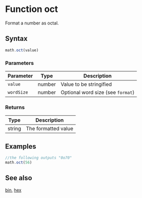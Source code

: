 <!-- Note: This file is automatically generated from source code comments. Changes made in this file will be overridden. -->
# Function oct
Format a number as octal.
## Syntax
```js
math.oct(value)
```
### Parameters
Parameter | Type | Description
--------- | ---- | -----------
`value` | number | Value to be stringified
`wordSize` | number | Optional word size (see `format`)
### Returns
Type | Description
---- | -----------
string | The formatted value
## Examples
```js
//the following outputs "0o70"
math.oct(56)
```
## See also
[bin](bin.md),
[hex](hex.md)

